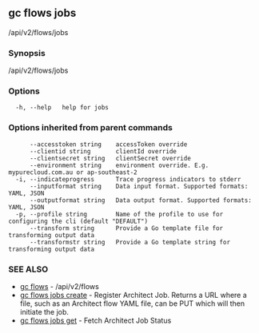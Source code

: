## gc flows jobs

/api/v2/flows/jobs

### Synopsis

/api/v2/flows/jobs

### Options

```
  -h, --help   help for jobs
```

### Options inherited from parent commands

```
      --accesstoken string    accessToken override
      --clientid string       clientId override
      --clientsecret string   clientSecret override
      --environment string    environment override. E.g. mypurecloud.com.au or ap-southeast-2
  -i, --indicateprogress      Trace progress indicators to stderr
      --inputformat string    Data input format. Supported formats: YAML, JSON
      --outputformat string   Data output format. Supported formats: YAML, JSON
  -p, --profile string        Name of the profile to use for configuring the cli (default "DEFAULT")
      --transform string      Provide a Go template file for transforming output data
      --transformstr string   Provide a Go template string for transforming output data
```

### SEE ALSO

* [gc flows](gc_flows.html)	 - /api/v2/flows
* [gc flows jobs create](gc_flows_jobs_create.html)	 - Register Architect Job. Returns a URL where a file, such as an Architect flow YAML file, can be PUT which will then initiate the job.
* [gc flows jobs get](gc_flows_jobs_get.html)	 - Fetch Architect Job Status


